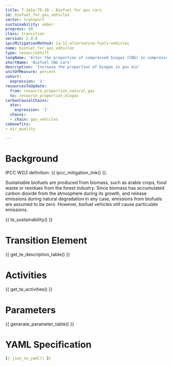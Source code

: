 ```yaml
---
title: T-1A1a-TE-20 - Biofuel for gas cars
id: biofuel_for_gas_vehicles
sector: transport
sustainability: amber
progress: 50
class: transition
version: 2.0.0
ipccMitigationMethod: 1a-11-alternative-fuels-vehicles
name: biofuel_for_gas_vehicles
type: resourceShift
longName: 'Alter the proportion of compressed biogas (CBG) in compressed natural gas (CNG) for cars.'
shortName: 'Biofuel CNG cars'
description: 'Increase the proportion of biogas in gas mix'
unitOfMeasure: percent
cohort:
  expression: '1'
resourcesToUpdate:
  from: resource_proportion_natural_gas
  to: resource_proportion_biogas
carbonCausalChains:
  atoc:
    expression: '1'
  chains:
  - chain: gas_vehicles
cobenefits:
- air_quality

---
```




# Background

IPCC WG3 definition: {{ ipcc_mitigation_link() }}.

Sustainable biofuels are produced from biomass, such as arable crops, food waste or residues from the forest industry. Since biomass has accumulated carbon dioxide from the atmosphere during its growth, and release emissions during natural degradation in any case, emissions from biofuels are assumed to be zero. However, biofuel vehicles still cause particulate emissions.

{{ te_sustainability() }}

# Transition Element


{{ get_te_description_table() }}


# Activities

{{ get_te_activities() }}


# Parameters

{{ generate_parameter_table() }}


# YAML Specification

```yaml
{{ json_to_yaml() }}
```
